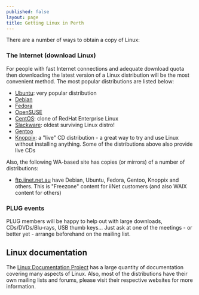 ```yaml
---
published: false
layout: page
title: Getting Linux in Perth
---
```

<p>There are a number of ways to obtain a copy of Linux:</p>

<h3>The Internet (download Linux)</h3>

<p>For people with fast Internet connections and adequate download quota then downloading the latest version of a Linux distribution will be the most convenient method. The most popular distributions are listed below:</p>

<ul>
  <li><a href='https://www.ubuntu.com/'>Ubuntu</a>: very popular distribution</li>
  <li><a href='https://www.debian.org/'>Debian</a></li>
  <li><a href='https://fedoraproject.org/'>Fedora</a></li>
  <li><a href='https://www.opensuse.org/'>OpenSUSE</a></li>
  <li><a href='https://www.centos.org/'>CentOS</a>: clone of RedHat Enterprise Linux</li>
  <li><a href='https://www.slackware.com/'>Slackware</a>: oldest surviving Linux distro!</li>
  <li><a href='https://www.gentoo.org/'>Gentoo</a></li>
  <li><a href='https://www.knoppix.net/'>Knoppix</a>: a "live" CD distribution - a great way to try and use Linux without installing anything. Some of the distributions above also provide live CDs</li>
</ul>

<p>Also, the following WA-based site has copies (or mirrors) of a number of distributions:</p>

<ul>
  <li><a href='ftp://ftp.iinet.net.au'>ftp.iinet.net.au</a> have Debian, Ubuntu, Fedora, Gentoo, Knoppix and others. This is "Freezone" content for iiNet customers (and also WAIX content for others)</li>
</ul>

<h3>PLUG events</h3>

<p>PLUG members will be happy to help out with large downloads, CDs/DVDs/Blu-rays, USB thumb keys... Just ask at one of the meetings - or better yet - arrange beforehand on the mailing list.</p>

<!--The PLUG library

<p>PLUG members may borrow Linux CDs from the PLUG library. Please contact the librarian for details.</p> -->


<!--
<h3>Buying CDs </h3>

<p><a href='http://shop.linuxit.com.au/'>Linux IT</a> sell a large number of Linux distributions, generally for $8 per CD.</p>
-->

<h2>Linux documentation</h2>

<p>The <a href='http://tldp.org/'>Linux Documentation Project</a> has a large quantity of documentation covering many aspects of Linux. Also, most of the distributions have their own mailing lists and forums, please visit their respective websites for more information.</p>

